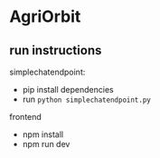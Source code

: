 # AgriOrbit

## run instructions

simplechatendpoint:

- pip install dependencies
- run `python simplechatendpoint.py`

frontend

- npm install
- npm run dev
